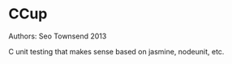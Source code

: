 CCup
====

Authors: Seo Townsend 2013

C unit testing that makes sense based on jasmine, nodeunit, etc.

